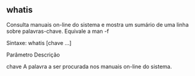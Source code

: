 ## whatis

Consulta manuais on-line do sistema e mostra um sumário de uma linha
sobre palavras-chave. Equivale a man -f

Sintaxe: whatis [chave ...]

Parâmetro Descrição

 

chave A palavra a ser procurada nos manuais on-line
do sistema.



